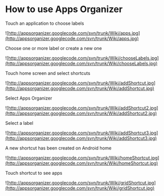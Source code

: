 # How to use Apps Organizer #
Touch an application to choose labels

![http://appsorganizer.googlecode.com/svn/trunk/Wiki/apps.jpg](http://appsorganizer.googlecode.com/svn/trunk/Wiki/apps.jpg)

Choose one or more label or create a new one

![http://appsorganizer.googlecode.com/svn/trunk/Wiki/chooseLabels.jpg](http://appsorganizer.googlecode.com/svn/trunk/Wiki/chooseLabels.jpg)

Touch home screen and select shortcuts

![http://appsorganizer.googlecode.com/svn/trunk/Wiki/addShortcut.jpg](http://appsorganizer.googlecode.com/svn/trunk/Wiki/addShortcut.jpg)

Select Apps Organizer

![http://appsorganizer.googlecode.com/svn/trunk/Wiki/addShortcut2.jpg](http://appsorganizer.googlecode.com/svn/trunk/Wiki/addShortcut2.jpg)

Select a label

![http://appsorganizer.googlecode.com/svn/trunk/Wiki/addShortcut3.jpg](http://appsorganizer.googlecode.com/svn/trunk/Wiki/addShortcut3.jpg)

A new shortcut has been created on Android home

![http://appsorganizer.googlecode.com/svn/trunk/Wiki/homeShortcut.jpg](http://appsorganizer.googlecode.com/svn/trunk/Wiki/homeShortcut.jpg)

Touch shortcut to see apps

![http://appsorganizer.googlecode.com/svn/trunk/Wiki/gridShortcut.jpg](http://appsorganizer.googlecode.com/svn/trunk/Wiki/gridShortcut.jpg)